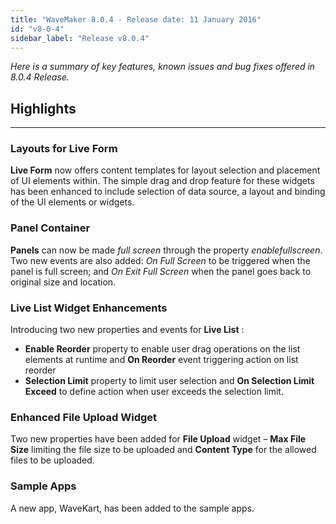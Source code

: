 ```yaml
---
title: "WaveMaker 8.0.4 - Release date: 11 January 2016"
id: "v8-0-4"
sidebar_label: "Release v8.0.4"
---
```

*Here is a summary of key features, known issues and bug fixes offered in 8.0.4 Release.*

## Highlights
---


### Layouts for Live Form

**Live Form** now offers content templates for layout selection and placement of UI elements within. The simple drag and drop feature for these widgets has been enhanced to include selection of data source, a layout and binding of the UI elements or widgets. 

### Panel Container

**Panels** can now be made _full screen_ through the property _enablefullscreen_. Two new events are also added: _On Full Screen_ to be triggered when the panel is full screen; and _On Exit Full Screen_ when the panel goes back to original size and location. 

### Live List Widget Enhancements

Introducing two new properties and events for **Live List** :

*   **Enable Reorder** property to enable user drag operations on the list elements at runtime and **On Reorder** event triggering action on list reorder
*   **Selection Limit** property to limit user selection and **On Selection Limit Exceed** to define action when user exceeds the selection limit.

### Enhanced File Upload Widget

Two new properties have been added for **File Upload** widget – **Max File Size** limiting the file size to be uploaded and **Content Type** for the allowed files to be uploaded. 

### Sample Apps

A new app, WaveKart, has been added to the sample apps.
